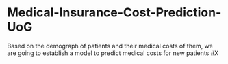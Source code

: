 # Medical-Insurance-Cost-Prediction-UoG
 Based on the demograph of patients and their medical costs of them, we are going to establish a model to predict medical costs for new patients
#X